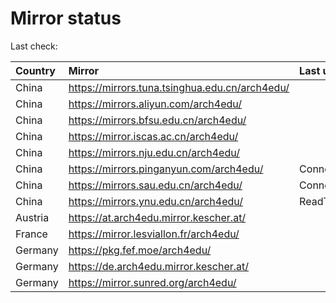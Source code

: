 <script src="./time.js"></script>
# Mirror status
Last check: <script type="text/javascript">localize(1676226185.285003);</script>

|Country|Mirror|Last update|
|:------|:-----|:----------|
|China|https://mirrors.tuna.tsinghua.edu.cn/arch4edu/|<script type="text/javascript">localize(1676140349);</script>|
|China|https://mirrors.aliyun.com/arch4edu/|<script type="text/javascript">localize(1676140349);</script>|
|China|https://mirrors.bfsu.edu.cn/arch4edu/|<script type="text/javascript">localize(1676140349);</script>|
|China|https://mirror.iscas.ac.cn/arch4edu/|<script type="text/javascript">localize(1676140349);</script>|
|China|https://mirrors.nju.edu.cn/arch4edu/|<script type="text/javascript">localize(1676140349);</script>|
|China|https://mirrors.pinganyun.com/arch4edu/|ConnectionError|
|China|https://mirrors.sau.edu.cn/arch4edu/|ConnectionError|
|China|https://mirrors.ynu.edu.cn/arch4edu/|ReadTimeout|
|Austria|https://at.arch4edu.mirror.kescher.at/|<script type="text/javascript">localize(1676140349);</script>|
|France|https://mirror.lesviallon.fr/arch4edu/|<script type="text/javascript">localize(1676140349);</script>|
|Germany|https://pkg.fef.moe/arch4edu/|<script type="text/javascript">localize(1676140349);</script>|
|Germany|https://de.arch4edu.mirror.kescher.at/|<script type="text/javascript">localize(1676140349);</script>|
|Germany|https://mirror.sunred.org/arch4edu/|<script type="text/javascript">localize(1676140349);</script>|

<script src="./tablefilter/tablefilter.js"></script>
<script src="./table.js"></script>